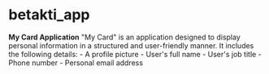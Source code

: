 # betakti_app
**My Card Application**    "My Card" is an application designed to display personal information in a structured and user-friendly manner. It includes the following details:    - A profile picture   - User's full name   - User's job title   - Phone number   - Personal email address   
